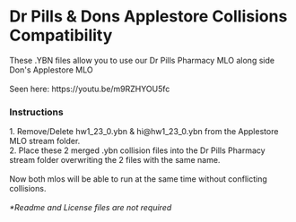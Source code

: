 <h1>Dr Pills & Dons Applestore Collisions Compatibility</h1>
These .YBN files allow you to use our Dr Pills Pharmacy MLO along side Don's Applestore MLO<br>
<br>
Seen here: <url>https://youtu.be/m9RZHYOU5fc</url>
<br>
<h3>Instructions</h3>
1. Remove/Delete hw1_23_0.ybn & hi@hw1_23_0.ybn from the Applestore MLO stream folder.<br>
2. Place these 2 merged .ybn collision files into the Dr Pills Pharmacy stream folder overwriting the 2 files with the same name.<br>
<br>
Now both mlos will be able to run at the same time without conflicting collisions.<br>
<br>
<i>*Readme and License files are not required</i>
